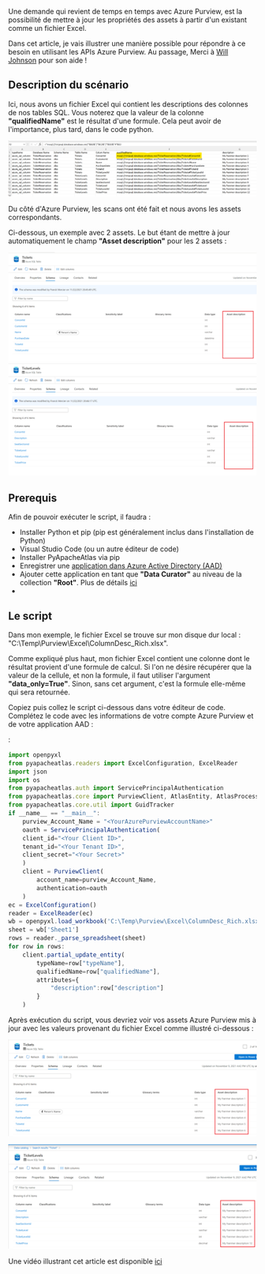 Une demande qui revient de temps en temps avec Azure Purview, est la possibilité de mettre à jour les propriétés des assets à partir d'un existant comme un fichier Excel.

Dans cet article, je vais illustrer une manière possible pour répondre à ce besoin en utilisant les APIs Azure Purview. Au passage, Merci à [Will Johnson](https://github.com/wjohnson) pour son aide !

## Description du scénario

Ici, nous avons un fichier Excel qui contient les descriptions des colonnes de nos tables SQL. Vous noterez que la valeur de la colonne **"qualifiedName"** est le résultat d'une formule. Cela peut avoir de l'importance, plus tard, dans le code python.

![Excel](Pictures/001.png)

Du côté d'Azure Purview, les scans ont été fait et nous avons les assets correspondants.

Ci-dessous, un exemple avec 2 assets. Le but étant de mettre à jour automatiquement le champ **"Asset description"** pour les 2 assets :

![Purview](Pictures/002.png)
![Purview](Pictures/003.png)

## Prerequis

Afin de pouvoir exécuter le script, il faudra :

- Installer Python et pip (pip est généralement inclus dans l'installation de Python)
- Visual Studio Code (ou un autre éditeur de code)
- Installer PyApacheAtlas via pip
- Enregistrer une [application dans Azure Active Directory (AAD)](https://docs.microsoft.com/en-us/azure/active-directory/develop/quickstart-register-app)
- Ajouter cette application en tant que **"Data Curator"** au niveau de la collection **"Root"**. Plus de détails [ici](https://docs.microsoft.com/en-us/azure/purview/catalog-permissions)
- 

## Le script

Dans mon exemple, le fichier Excel se trouve sur mon disque dur local : "C:\Temp\Purview\Excel\ColumnDesc_Rich.xlsx".

Comme expliqué plus haut, mon fichier Excel contient une colonne dont le résultat provient d'une formule de calcul. Si l'on ne désire récupérer que la valeur de la cellule, et non la formule, il faut utiliser l'argument **"data_only=True"**. Sinon, sans cet argument, c'est la formule elle-même qui sera retournée.

Copiez puis collez le script ci-dessous dans votre éditeur de code. 
Complétez le code avec les informations de votre compte Azure Purview et de votre application AAD :


 :

```Javascript
import openpyxl
from pyapacheatlas.readers import ExcelConfiguration, ExcelReader
import json
import os
from pyapacheatlas.auth import ServicePrincipalAuthentication
from pyapacheatlas.core import PurviewClient, AtlasEntity, AtlasProcess
from pyapacheatlas.core.util import GuidTracker
if __name__ == "__main__":
    purview_Account_Name = "<YourAzurePurviewAccountName>"
    oauth = ServicePrincipalAuthentication(
    client_id="<Your Client ID>",
    tenant_id="<Your Tenant ID>",    
    client_secret="<Your Secret>"
    )
    client = PurviewClient(
        account_name=purview_Account_Name,
        authentication=oauth
    )
ec = ExcelConfiguration() 
reader = ExcelReader(ec)
wb = openpyxl.load_workbook('C:\Temp\Purview\Excel\ColumnDesc_Rich.xlsx',data_only=True)
sheet = wb['Sheet1']
rows = reader._parse_spreadsheet(sheet)
for row in rows:
    client.partial_update_entity(
        typeName=row["typeName"],
        qualifiedName=row["qualifiedName"],
        attributes={
            "description":row["description"]
        }
    )
```

Après exécution du script, vous devriez voir vos assets Azure Purview mis à jour avec les valeurs provenant du fichier Excel comme illustré ci-dessous :

![Purview](Pictures/004.png)

![Purview](Pictures/005.png)

Une vidéo illustrant cet article est disponible [ici](https://github.com/franmer2/BulkEdit/tree/main/Vid%C3%A9o)